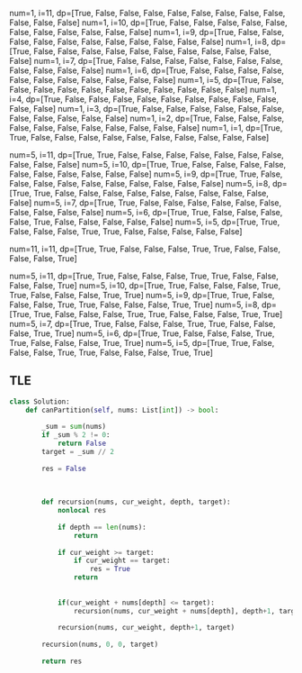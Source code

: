 num=1, i=11, dp=[True, False, False, False, False, False, False, False, False, False, False, False]
num=1, i=10, dp=[True, False, False, False, False, False, False, False, False, False, False, False]
num=1, i=9, dp=[True, False, False, False, False, False, False, False, False, False, False, False]
num=1, i=8, dp=[True, False, False, False, False, False, False, False, False, False, False, False]
num=1, i=7, dp=[True, False, False, False, False, False, False, False, False, False, False, False]
num=1, i=6, dp=[True, False, False, False, False, False, False, False, False, False, False, False]
num=1, i=5, dp=[True, False, False, False, False, False, False, False, False, False, False, False]
num=1, i=4, dp=[True, False, False, False, False, False, False, False, False, False, False, False]
num=1, i=3, dp=[True, False, False, False, False, False, False, False, False, False, False, False]
num=1, i=2, dp=[True, False, False, False, False, False, False, False, False, False, False, False]
num=1, i=1, dp=[True, True, False, False, False, False, False, False, False, False, False, False]

num=5, i=11, dp=[True, True, False, False, False, False, False, False, False, False, False, False]
num=5, i=10, dp=[True, True, False, False, False, False, False, False, False, False, False, False]
num=5, i=9, dp=[True, True, False, False, False, False, False, False, False, False, False, False]
num=5, i=8, dp=[True, True, False, False, False, False, False, False, False, False, False, False]
num=5, i=7, dp=[True, True, False, False, False, False, False, False, False, False, False, False]
num=5, i=6, dp=[True, True, False, False, False, False, True, False, False, False, False, False]
num=5, i=5, dp=[True, True, False, False, False, True, True, False, False, False, False, False]

num=11, i=11, dp=[True, True, False, False, False, True, True, False, False, False, False, True]

num=5, i=11, dp=[True, True, False, False, False, True, True, False, False, False, False, True]
num=5, i=10, dp=[True, True, False, False, False, True, True, False, False, False, True, True]
num=5, i=9, dp=[True, True, False, False, False, True, True, False, False, False, True, True]
num=5, i=8, dp=[True, True, False, False, False, True, True, False, False, False, True, True]
num=5, i=7, dp=[True, True, False, False, False, True, True, False, False, False, True, True]
num=5, i=6, dp=[True, True, False, False, False, True, True, False, False, False, True, True]
num=5, i=5, dp=[True, True, False, False, False, True, True, False, False, False, True, True]


## TLE


```python
class Solution:
    def canPartition(self, nums: List[int]) -> bool:
        
        _sum = sum(nums)
        if _sum % 2 != 0:
            return False
        target = _sum // 2
        
        res = False
        
        
        
        def recursion(nums, cur_weight, depth, target):
            nonlocal res
            
            if depth == len(nums):
                return 
            
            if cur_weight >= target:
                if cur_weight == target:
                    res = True
                return 
            
            
            if(cur_weight + nums[depth] <= target):
                recursion(nums, cur_weight + nums[depth], depth+1, target)
            
            recursion(nums, cur_weight, depth+1, target)
        
        recursion(nums, 0, 0, target)
        
        return res
```